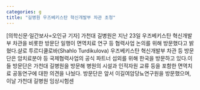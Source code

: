 ```yaml
---
categories: g
title: "길병원 우즈베키스탄 혁신개발부 차관 초청"
---
```

[의학신문·일간보사=오인규 기자] 가천대 길병원은 지난 23일 우즈베키스탄 혁신개발부 차관을 비롯한 방문단 일행이 면역치료 연구 등 협력사업 논의를 위해 방문했다고 밝혔다.샬로 투르디쿨로바(Shahlo Turdikulova) 우즈베키스탄 혁신개발부 차관 등 방문단은 암치료분야 등 국제협력사업의 공식 파트너 섭외를 위해 한국을 방문하고 있다.이들 방문단은 가천대 길병원을 방문해 병원의 시설과 인적자원 교류 등을 포함한 면역치료 공동연구에 대한 의견을 나눴다. 방문단은 앞서 이길여암당뇨연구원을 방문했으며, 이날 가천대 길병원 임상시험센